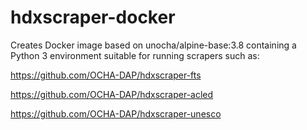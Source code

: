 # hdxscraper-docker
Creates Docker image based on unocha/alpine-base:3.8 containing a Python 3 environment suitable for running scrapers such as:

https://github.com/OCHA-DAP/hdxscraper-fts

https://github.com/OCHA-DAP/hdxscraper-acled

https://github.com/OCHA-DAP/hdxscraper-unesco
